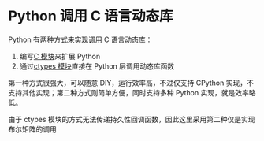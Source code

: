 # Python 调用 C 语言动态库

Python 有两种方式来实现调用 C 语言动态库：

1. 编写[C 模块](https://docs.python.org/3/extending/extending.html)来扩展 Python
2. 通过[ctypes 模块](https://docs.python.org/3/library/ctypes.html)直接在 Python 层调用动态库函数

第一种方式很强大，可以随意 DIY，运行效率高，不过仅支持 CPython 实现，不支持其他实现；第二种方式则简单方便，同时支持多种 Python 实现，就是效率略低。

由于 ctypes 模块的方式无法传递持久性回调函数，因此这里采用第二种仅是实现布尔矩阵的调用
